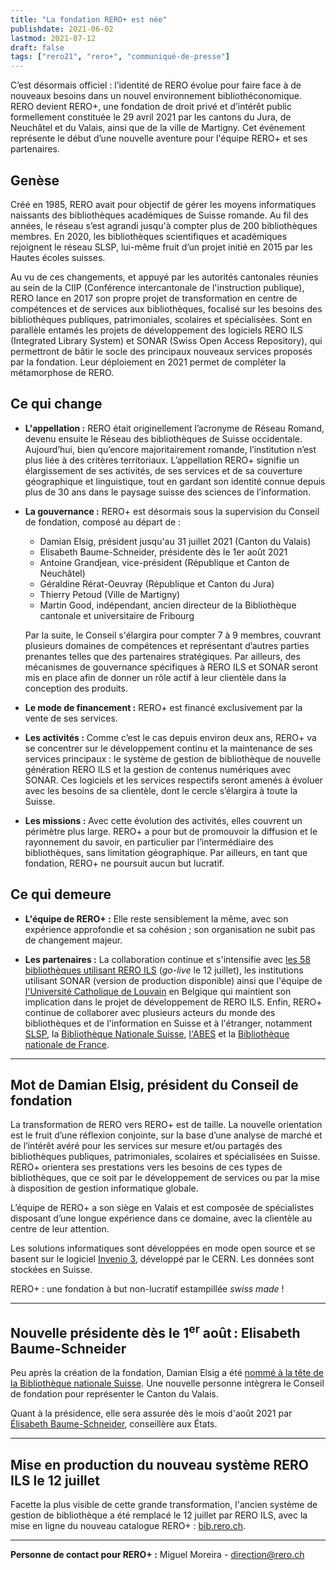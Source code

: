 ```yaml
---
title: "La fondation RERO+ est née"
publishdate: 2021-06-02
lastmod: 2021-07-12
draft: false
tags: ["rero21", "rero+", "communiqué-de-presse"]
---
```


C’est désormais officiel : l’identité de RERO évolue pour faire face à de
nouveaux besoins dans un nouvel environnement bibliothéconomique. RERO devient
RERO+, une fondation de droit privé et d’intérêt public formellement constituée
le 29 avril 2021 par les cantons du Jura, de Neuchâtel et du Valais, ainsi que
de la ville de Martigny. Cet événement représente le début d’une nouvelle
aventure pour l'équipe RERO+ et ses partenaires.

<!--more-->

## Genèse

Créé en 1985, RERO avait pour objectif de gérer les moyens informatiques
naissants des bibliothèques académiques de Suisse romande. Au fil des années,
le réseau s’est agrandi jusqu'à compter plus de 200 bibliothèques membres. En
2020, les bibliothèques scientifiques et académiques rejoignent le réseau SLSP,
lui-même fruit d’un projet initié en 2015 par les Hautes écoles suisses.

Au vu de ces changements, et appuyé par les autorités cantonales réunies au
sein de la CIIP (Conférence intercantonale de l'instruction publique), RERO
lance en 2017 son propre projet de transformation en centre de compétences et
de services aux bibliothèques, focalisé sur les besoins des bibliothèques
publiques, patrimoniales, scolaires et spécialisées. Sont en parallèle entamés
les projets de développement des logiciels RERO ILS (Integrated Library System)
et SONAR (Swiss Open Access Repository), qui permettront de bâtir le socle des
principaux nouveaux services proposés par la fondation. Leur déploiement en
2021 permet de compléter la métamorphose de RERO.

## Ce qui change

- __L'appellation :__ RERO était originellement l’acronyme de Réseau Romand,
devenu ensuite le Réseau des bibliothèques de Suisse occidentale. Aujourd’hui,
bien qu’encore majoritairement romande, l’institution n’est plus liée à des
critères territoriaux. L’appellation RERO+ signifie un élargissement de ses
activités, de ses services et de sa couverture géographique et linguistique,
tout en gardant son identité connue depuis plus de 30 ans dans le paysage
suisse des sciences de l’information.

- __La gouvernance :__ RERO+ est désormais sous la supervision du Conseil de
  fondation, composé au départ de :
  - Damian Elsig, président jusqu'au 31 juillet
    2021 (Canton du Valais)
  - Elisabeth Baume-Schneider, présidente dès le 1er août 2021
  - Antoine Grandjean, vice-président (République et Canton de Neuchâtel)
  - Géraldine Rérat-Oeuvray (République et Canton du Jura)
  - Thierry Petoud (Ville de Martigny)
  - Martin Good, indépendant, ancien directeur de la Bibliothèque cantonale et
    universitaire de Fribourg

  Par la suite, le Conseil s'élargira pour compter 7 à 9 membres, couvrant
  plusieurs domaines de compétences et représentant d’autres parties prenantes
  telles que des partenaires stratégiques. Par ailleurs, des mécanismes de
  gouvernance spécifiques à RERO ILS et SONAR seront mis en place afin de
  donner un rôle actif à leur clientèle dans la conception des produits.

- __Le mode de financement :__ RERO+ est financé exclusivement par la vente de
  ses services.

- __Les activités :__ Comme c’est le cas depuis environ deux ans, RERO+ va se
  concentrer sur le développement continu et la maintenance de ses services
  principaux : le système de gestion de bibliothèque de nouvelle génération RERO
  ILS et la gestion de contenus numériques avec SONAR. Ces logiciels et les
  services respectifs seront amenés à évoluer avec les besoins de sa clientèle,
  dont le cercle s’élargira à toute la Suisse.

- __Les missions :__ Avec cette évolution des activités, elles couvrent un
  périmètre plus large. RERO+ a pour but de promouvoir la diffusion et le
  rayonnement du savoir, en particulier par l’intermédiaire des bibliothèques,
  sans limitation géographique. Par ailleurs, en tant que fondation, RERO+ ne
  poursuit aucun but lucratif.

## Ce qui demeure

- __L'équipe de RERO+ :__ Elle reste sensiblement la même, avec son expérience
  approfondie et sa cohésion ; son organisation ne subit pas de changement
  majeur.

- __Les partenaires :__ La collaboration continue et s'intensifie avec [les 58
  bibliothèques utilisant RERO ILS](/reroils/migration2021-libraries/) (*go-live*
  le 12 juillet), les institutions utilisant SONAR (version de production
  disponible) ainsi que l'équipe de [l'Université Catholique de
  Louvain](https://uclouvain.be/) en Belgique qui maintient son implication dans
  le projet de développement de RERO ILS. Enfin, RERO+ continue de collaborer
  avec plusieurs acteurs du monde des bibliothèques et de l'information en Suisse
  et à l'étranger, notamment [SLSP](https://slsp.ch), la [Bibliothèque Nationale
  Suisse](https://www.nb.admin.ch/), [l'ABES](https://abes.fr/) et la
  [Bibliothèque nationale de France](https://www.bnf.fr/).

---

## Mot de Damian Elsig, président du Conseil de fondation

La transformation de RERO vers RERO+ est de taille. La nouvelle orientation est
le fruit d’une réflexion conjointe, sur la base d’une analyse de marché et de
l’intérêt avéré pour les services sur mesure et/ou partagés des bibliothèques
publiques, patrimoniales, scolaires et spécialisées en Suisse. RERO+ orientera
ses prestations vers les besoins de ces types de bibliothèques, que ce soit par
le développement de services ou par la mise à disposition de gestion
informatique globale.

L’équipe de RERO+ a son siège en Valais et est composée de spécialistes
disposant d’une longue expérience dans ce domaine, avec la clientèle au centre
de leur attention.

Les solutions informatiques sont développées en mode open source et se basent
sur le logiciel [Invenio 3](https://inveniosoftware.org), développé par le
CERN. Les données sont stockées en Suisse.

RERO+ : une fondation à but non-lucratif estampillée *swiss made* !

---

## Nouvelle présidente dès le 1<sup>er</sup> août : Elisabeth Baume-Schneider

Peu après la création de la fondation, Damian Elsig a été [nommé à la tête de
la Bibliothèque nationale
Suisse](https://www.admin.ch/gov/fr/accueil/documentation/communiques.msg-id-83356.html).
Une nouvelle personne intègrera le Conseil de fondation pour représenter le
Canton du Valais.

Quant à la présidence, elle sera assurée dès le mois d'août 2021 par [Élisabeth
Baume-Schneider](https://fr.wikipedia.org/wiki/%C3%89lisabeth_Baume-Schneider),
conseillère aux États.

---

## Mise en production du nouveau système RERO ILS le 12 juillet

Facette la plus visible de cette grande transformation, l'ancien système de
gestion de bibliothèque a été remplacé le 12 juillet par RERO ILS, avec la mise
en ligne du nouveau catalogue RERO+ : [bib.rero.ch](https://bib.rero.ch/).

---

__Personne de contact pour RERO+ :__ Miguel Moreira - <direction@rero.ch>
